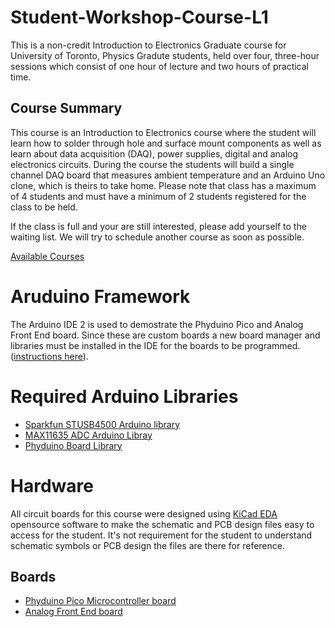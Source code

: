 # Student-Workshop-Course-L1

<p>
This is a non-credit Introduction to Electronics Graduate course for University of Toronto, Physics Gradute students, held over four, three-hour sessions which consist of one hour of lecture and two hours of practical time.
</p>

## Course Summary

<p>
This course is an Introduction to Electronics course where the student will learn how to solder through hole and surface mount components as well as learn about data acquisition (DAQ), power supplies, digital and analog electronics circuits. During the course the students will build a single channel DAQ board that measures ambient temperature and an Arduino Uno clone, which is theirs to take home. Please note that class has a maximum of 4 students and must have a minimum of 2 students registered for the class to be held.

If the class is full and your are still interested, please add yourself to the waiting list. We will try to schedule another course as soon as possible.
</p>

<a href="https://plrs.physics.utoronto.ca/course-listing/">Available Courses</a>

# Aruduino Framework
<p>
The Arduino IDE 2 is used to demostrate the Phyduino Pico and Analog Front End board. Since these are custom boards a new board manager and libraries must be installed in the IDE for the boards to be programmed. (<a href="">instructions here</a>). 
</p>

# Required Arduino Libraries 
- <a href="">Sparkfun STUSB4500 Arduino library</a>
- <a href="">MAX11635 ADC Arduino Libray</a>
- <a href="">Phyduino Board Library</a>

# Hardware 

<p>
All circuit boards for this course were designed using <a href="https://www.kicad.org/">KiCad EDA</a> opensource software to make the schematic and PCB design files easy to access for the student. It's not requirement for the student to understand schematic symbols or PCB design the files are there for reference.
</p>

## Boards

- <a href="">Phyduino Pico Microcontroller board</a>
- <a href="">Analog Front End board</a>
